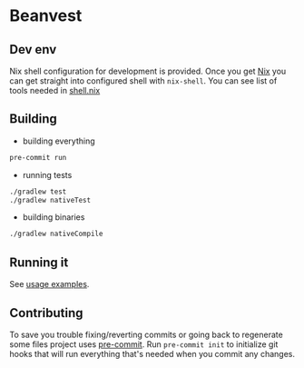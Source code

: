 # Beanvest

## Dev env
Nix shell configuration for development is provided. Once you get [Nix](https://nixos.org/) you can get straight
into configured shell with `nix-shell`. You can see list of tools needed in [shell.nix](shell.nix)

## Building
- building everything
```bash
pre-commit run
```

- running tests
```bash
./gradlew test
./gradlew nativeTest
```

- building binaries
```bash
./gradlew nativeCompile
```

## Running it
See [usage examples](generated/usage.md).

## Contributing
To save you trouble fixing/reverting commits or going back to regenerate some files project uses
[pre-commit](https://pre-commit.com/). Run `pre-commit init` to initialize git hooks that will run 
everything that's needed when you commit any changes.  
